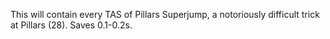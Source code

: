 This will contain every TAS of Pillars Superjump, a notoriously difficult trick at Pillars (28).
Saves 0.1-0.2s.
